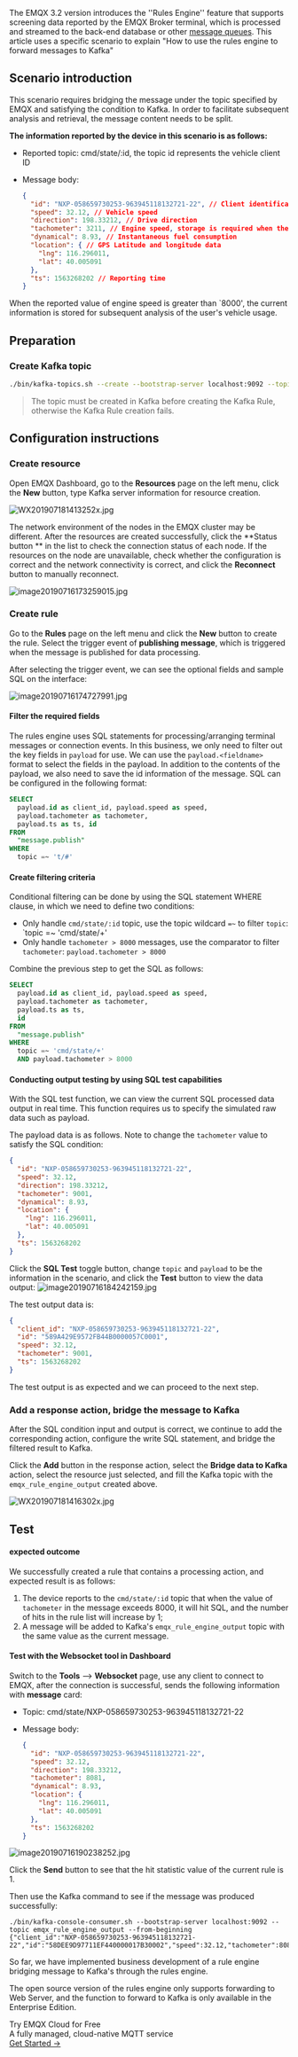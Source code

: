 The EMQX 3.2 version introduces the ''Rules Engine'' feature that supports screening data reported by the EMQX Broker terminal, which is processed and streamed to the back-end database or other [message queues](https://www.emqx.com/en/blog/mqtt5-feature-inflight-window-message-queue). This article uses a specific scenario to explain "How to use the rules engine to forward messages to Kafka"



## Scenario introduction

This scenario requires bridging the message under the topic specified by EMQX and satisfying the condition to Kafka. In order to facilitate subsequent analysis and retrieval, the message content needs to be split.

**The information reported by the device in this scenario is as follows:**

- Reported topic: cmd/state/:id, the topic id represents the vehicle client ID

- Message body:

  ```json
  {
    "id": "NXP-058659730253-963945118132721-22", // Client identification code
    "speed": 32.12, // Vehicle speed
    "direction": 198.33212, // Drive direction
    "tachometer": 3211, // Engine speed, storage is required when the value is greater than 8000
    "dynamical": 8.93, // Instantaneous fuel consumption
    "location": { // GPS Latitude and longitude data
      "lng": 116.296011,
      "lat": 40.005091
    },
    "ts": 1563268202 // Reporting time
  }
  ```



When the reported value of engine speed  is greater than `8000', the current information is stored for subsequent analysis of the user's vehicle usage.



## Preparation

### Create Kafka topic

```bash
./bin/kafka-topics.sh --create --bootstrap-server localhost:9092 --topic 'emqx_rule_engine_output' --partitions 1 --replication-factor 1
```

> The topic must be created in Kafka before creating the Kafka Rule, otherwise the Kafka Rule creation fails.

## Configuration instructions

### Create resource

Open EMQX Dashboard, go to the **Resources** page on the left menu, click the **New** button, type Kafka server information for resource creation.

![WX201907181413252x.jpg](https://static.emqx.net/images/aecb8d35dc38dd3033415562f47ec306.jpg)


The network environment of the nodes in the EMQX cluster may be different. After the resources are created successfully, click the **Status button ** in the list to check the connection status of each node. If the resources on the node are unavailable, check whether the configuration is correct and the network connectivity is correct, and click the **Reconnect** button to manually reconnect.


![image20190716173259015.jpg](https://static.emqx.net/images/7fe37afb9ef62d21c330cc0c7da9772c.jpg)



### Create rule

Go to the **Rules** page on the left menu and click the **New** button to create the rule. Select the trigger event  of **publishing message**, which is triggered when the message is published for data processing.

After selecting the trigger event, we can see the optional fields and sample SQL on the interface:

![image20190716174727991.jpg](https://static.emqx.net/images/e802781b7ba9dfe7a12e11888c2531dd.jpg)



#### Filter the required fields

The rules engine uses SQL statements for processing/arranging terminal messages or connection events. In this business, we only need to filter out the key fields in `payload` for use.  We can use the `payload.<fieldname> ` format to select the fields in the payload. In addition to the contents of the payload, we also need to save the id information of the message. SQL can be configured in the following format:

```sql
SELECT
  payload.id as client_id, payload.speed as speed, 
  payload.tachometer as tachometer,
  payload.ts as ts, id
FROM
  "message.publish"
WHERE
  topic =~ 't/#'
```



#### Create filtering criteria

Conditional filtering can be done by using the SQL statement WHERE clause, in which we need to define two conditions:

- Only handle `cmd/state/:id` topic, use the topic wildcard `=~` to filter `topic`: `topic =~ 'cmd/state/+'
- Only handle `tachometer > 8000` messages, use the comparator to filter `tachometer`: `payload.tachometer > 8000`

Combine the previous step to get the SQL as follows:

```sql
SELECT
  payload.id as client_id, payload.speed as speed, 
  payload.tachometer as tachometer,
  payload.ts as ts,
  id
FROM
  "message.publish"
WHERE
  topic =~ 'cmd/state/+'
  AND payload.tachometer > 8000
```



#### Conducting output testing by using SQL test capabilities

With the SQL test function, we can view the current SQL processed data output in real time. This function requires us to specify the simulated raw data such as payload.

The payload data is as follows. Note to change the `tachometer` value to satisfy the SQL condition:

```json
{
  "id": "NXP-058659730253-963945118132721-22",
  "speed": 32.12,
  "direction": 198.33212,
  "tachometer": 9001,
  "dynamical": 8.93,
  "location": {
    "lng": 116.296011,
    "lat": 40.005091
  },
  "ts": 1563268202
}
```



Click the **SQL Test** toggle button, change `topic` and `payload` to be the information in the scenario, and click the **Test** button to view the data output:
![image20190716184242159.jpg](https://static.emqx.net/images/aca92de316abf93fcea7ba541c9fc987.jpg)



The test output data is:

```json
{
  "client_id": "NXP-058659730253-963945118132721-22",
  "id": "589A429E9572FB44B0000057C0001",
  "speed": 32.12,
  "tachometer": 9001,
  "ts": 1563268202
}
```



The test output is as expected and we can proceed to the next step.



### Add a response action, bridge the message to Kafka

After the SQL condition input and output is correct, we continue to add the corresponding action, configure the write SQL statement, and bridge the filtered result to Kafka.

Click the **Add** button in the response action, select the **Bridge data to Kafka** action, select the resource just selected, and fill the Kafka topic with the `emqx_rule_engine_output` created above.

![WX201907181416302x.jpg](https://static.emqx.net/images/e0aa5bd033c89350ecb9f0433608fd32.jpg)



## Test

#### expected outcome

We successfully created a rule that contains a processing action, and expected result is as follows:

1. The device reports to the `cmd/state/:id` topic that when the value of `tachometer` in the message exceeds 8000, it will hit SQL, and the number of hits in the rule list will increase by 1;
2. A message will be added to Kafka's `emqx_rule_engine_output` topic with the same value as the current message.



#### Test with the Websocket tool in Dashboard


Switch to the **Tools** --> **Websocket** page, use any client to connect to EMQX, after the connection is successful, sends the following information with **message** card:

- Topic: cmd/state/NXP-058659730253-963945118132721-22

- Message body:

  ```json
  {
    "id": "NXP-058659730253-963945118132721-22",
    "speed": 32.12,
    "direction": 198.33212,
    "tachometer": 8081,
    "dynamical": 8.93,
    "location": {
      "lng": 116.296011,
      "lat": 40.005091
    },
    "ts": 1563268202
  }
  ```


![image20190716190238252.jpg](https://static.emqx.net/images/813fe6b0c89b9067da4b5ca6aa15cb20.jpg)



Click the **Send** button to see that the hit statistic value of the current rule is 1.

Then use the Kafka command to see if the message was produced successfully:

```
./bin/kafka-console-consumer.sh --bootstrap-server localhost:9092 --topic emqx_rule_engine_output --from-beginning
{"client_id":"NXP-058659730253-963945118132721-22","id":"58DEE9D97711EF440000017B30002","speed":32.12,"tachometer":8081,"ts":1563268202}
```

So far, we have implemented business development of a rule engine bridging message to Kafka's through the rules engine.

The open source version of the rules engine only supports forwarding to Web Server, and the function to forward to Kafka is only available in the Enterprise Edition.


<section class="promotion">
    <div>
        Try EMQX Cloud for Free
        <div class="is-size-14 is-text-normal has-text-weight-normal">A fully managed, cloud-native MQTT service</div>
    </div>
    <a href="https://www.emqx.com/en/signup?continue=https://cloud-intl.emqx.com/console/deployments/0?oper=new" class="button is-gradient px-5">Get Started →</a>
</section>
